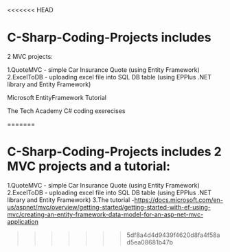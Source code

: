 <<<<<<< HEAD
# C-Sharp-Coding-Projects includes 

2 MVC projects:

1.QuoteMVC - simple Car Insurance Quote (using Entity Framework) 
2.ExcelToDB - uploading excel file into SQL DB table (using EPPlus .NET library and Entity Framework)

Microsoft EntityFramework Tutorial

The Tech Academy C# coding exerecises 


=======
# C-Sharp-Coding-Projects includes 2 MVC projects and a tutorial:

1.QuoteMVC - simple Car Insurance Quote (using Entity Framework) 
2.ExcelToDB - uploading excel file into SQL DB table (using EPPlus .NET library and Entity Framework)
3.The tutorial -https://docs.microsoft.com/en-us/aspnet/mvc/overview/getting-started/getting-started-with-ef-using-mvc/creating-an-entity-framework-data-model-for-an-asp-net-mvc-application
>>>>>>> 5df8a4d4d9439f4620d8fa4f58ad5ea08681b47b
